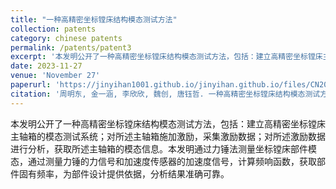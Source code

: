 ```yaml
---
title: "一种高精密坐标镗床结构模态测试方法"
collection: patents
category: chinese patents
permalink: /patents/patent3
excerpt: '本发明公开了一种高精密坐标镗床结构模态测试方法，包括：建立高精密坐标镗床主轴箱的模态测试系统；对所述主轴箱施加激励，采集激励数据；对所述激励数据进行分析，获取所述主轴箱的模态信息。'
date: 2023-11-27
venue: 'November 27'
paperurl: 'https://jinyihan1001.github.io/jinyihan.github.io/files/CN202311595535.pdf'
citation: '周明东, 金一涵, 李欣欣, 魏创, 唐钰哲. 一种高精密坐标镗床结构模态测试方法. 申请号: CN202311595535.3'
---
```


本发明公开了一种高精密坐标镗床结构模态测试方法，包括：建立高精密坐标镗床主轴箱的模态测试系统；对所述主轴箱施加激励，采集激励数据；对所述激励数据进行分析，获取所述主轴箱的模态信息。本发明通过力锤法测量坐标镗床部件模态，通过测量力锤的力信号和加速度传感器的加速度信号，计算频响函数，获取部件固有频率，为部件设计提供依据，分析结果准确可靠。
